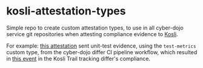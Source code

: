 # kosli-attestation-types

Simple repo to create custom attestation types, to use in all cyber-dojo
service git repositories when attesting compliance evidence to [Kosli](https://www.kosli.com/).

For example:
  [this attestation](https://github.com/cyber-dojo/differ/blob/ca7872a6e039124a59e950568bb107f340cb0e2a/.github/workflows/main.yml#L275)
  sent unit-test evidence, using the `test-metrics` custom type, from the cyber-dojo differ CI pipeline workflow,
  which resulted in [this event](https://app.kosli.com/cyber-dojo/flows/differ-ci/trails/ca7872a6e039124a59e950568bb107f340cb0e2a?attestation_id=1d9edecb-5beb-4ade-96de-ef1b9467)
  in the Kosli Trail tracking differ's compliance.

